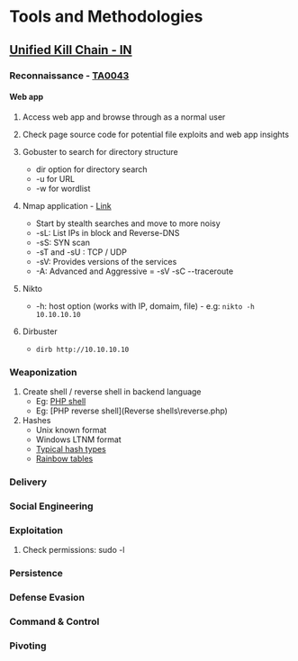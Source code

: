 # Tools and Methodologies
## [Unified Kill Chain - IN](https://www.unifiedkillchain.com/assets/The-Unified-Kill-Chain.pdf)
### Reconnaissance - [TA0043](https://attack.mitre.org/tactics/TA0043/)
#### Web app
1. Access web app and browse through as a normal user
2.  Check page source code for potential file exploits and web app insights
3. Gobuster to search for directory structure
   - dir option for directory search
   - -u for URL
   - -w for wordlist
4. Nmap application - [Link](https://nmap.org/book/toc.html)
   - Start by stealth searches and move to more noisy
   - -sL: List IPs in block and Reverse-DNS
   - -sS: SYN scan
   - -sT and -sU : TCP  / UDP
   - -sV: Provides versions of the services
   - -A: Advanced and Aggressive = -sV -sC --traceroute
5. Nikto
   - -h: host option (works with IP, domaim, file) - e.g: ``` nikto -h 10.10.10.10 ```

6. Dirbuster
   - ``` dirb http://10.10.10.10 ```



### Weaponization
1. Create shell / reverse shell in backend language
   - Eg: [PHP shell](Shells\shell.php)
   - Eg: [PHP reverse shell](Reverse shells\reverse.php)
2. Hashes
   - Unix known format
   - Windows LTNM format
   - [Typical hash types](https://hashcat.net/wiki/doku.php?id=example_hashes)
   - [Rainbow tables](https://crackstation.net/)
### Delivery
### Social Engineering
### Exploitation
1. Check permissions: sudo -l
### Persistence
### Defense Evasion
### Command & Control
### Pivoting
